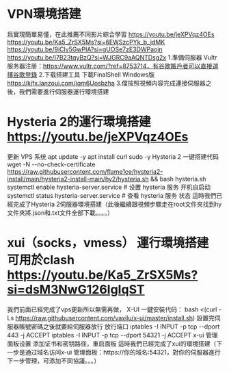 # VPN環境搭建
爲實現簡單易懂，在此推薦不同影片綜合學習 https://youtu.be/jeXPVqz4OEs https://youtu.be/Ka5_ZrSX5Ms?si=6EWSzcPYk_b_jdMK 
https://youtu.be/9iClv5GwPIA?si=gUOSe7zE3DWPaojn https://youtu.be/I7B23tqyBzQ?si=WJGRC9aAQNTDsg2x 
1.準備伺服器 Vultr服务器注册：https://www.vultr.com/?ref=8753714，有谷歌賬戶者可以直接選擇谷歌登錄
2.下载搭建工具 下載FinalShell Windows版 https://kjfx.lanzoui.com/iqm6Uosbzha 
3.儅按照視頻内容完成連接伺服器之後，我們需要進行伺服器運行環境搭建
# Hysteria 2的運行環境搭建 https://youtu.be/jeXPVqz4OEs 
更新 VPS 系统
apt update -y
apt install curl sudo -y
Hysteria 2 一键搭建代码 
wget -N --no-check-certificate https://raw.githubusercontent.com/flame1ce/hysteria2-install/main/hysteria2-install-main/hy2/hysteria.sh && bash hysteria.sh
systemctl enable hysteria-server.service   # 设置 hysteria 服务 开机自启动
systemctl status hysteria-server.service   # 查看 hysteria 服务 状态
這時我們已經完成了Hysteria 2伺服器環境搭建（此後繼續跟視頻步驟走在root文件夾找到hy文件夾將.json和.txt文件全部下載。。。。）
# xui（socks，vmess） 運行環境搭建 可用於clash  https://youtu.be/Ka5_ZrSX5Ms?si=dsM3NwG126IgIqST
我們前面已經完成了vps更新所以無需再做，
X-UI 一鍵安裝代码：
bash <(curl -Ls https://raw.githubusercontent.com/vaxilu/x-ui/master/install.sh)
設置完伺服器賬號密碼之後就要給伺服器放行
放行端口
iptables -I INPUT -p tcp --dport 443 -j ACCEPT
iptables -I INPUT -p tcp --dport 54321 -j ACCEPT
x-ui 管理面板设置
添加证书和密钥路径，重启面板
這時我們已經完成了xui的環境搭建（下一步是通过域名访问x-ui 管理面板：https://你的域名:54321，對你的伺服器進行下一步管理，可添加不同協議。。。）
